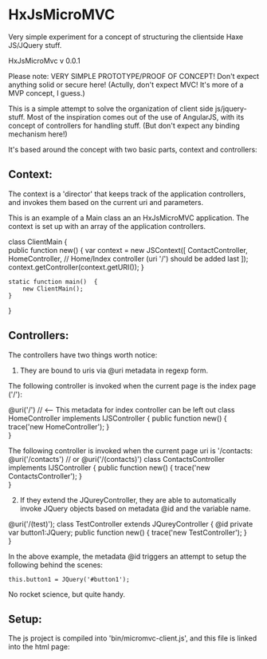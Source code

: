 HxJsMicroMVC
============

Very simple experiment for a concept of structuring the clientside Haxe JS/JQuery stuff. 

HxJsMicroMvc v 0.0.1

Please note:
VERY SIMPLE PROTOTYPE/PROOF OF CONCEPT!
Don't expect anything solid or secure here!
(Actully, don't expect MVC! It's more of a MVP concept, I guess.)

This is a simple attempt to solve the organization of client side js/jquery-stuff.
Most of the inspiration comes out of the use of AngularJS, with its concept of
controllers for handling stuff. (But don't expect any binding mechanism here!)

It's based around the concept with two basic parts, context and controllers:

Context:
-------
The context is a 'director' that keeps track of the application controllers, and
invokes them based on the current uri and parameters.

This is an example of a Main class an an HxJsMicroMVC application.
The context is set up with an array of the application controllers.

class ClientMain 
{	
    public function new() {
		var context = new JSContext([
            ContactController,
            HomeController, // Home/Index controller (uri '/') should be added last
        ]);		
        context.getController(context.getURI());
    }
	
    static function main() 	{		
        new ClientMain();
    }	
}

Controllers:
------------

The controllers have two things worth notice:
1. They are bound to uris via @uri metadata in regexp form. 

The following controller is invoked when the current page is the index page ('/'):

@uri('/')   // <-- This metadata for index controller can be left out
class HomeController implements IJSController {	
    public function new() {
        trace('new HomeController');
    }		
}

The following controller is invoked when the current page uri is '/contacts:
@uri('/contacts')   // or @uri('/(contacts)')
class ContactsController implements IJSController {	
    public function new() {
        trace('new ContactsController');
    }		
}

2. If they extend the JQureyController, they are able to automatically invoke JQuery 
objects based on metadata @id and the variable name.

@uri('/(test)');
class TestController extends JQureyController {	
    @id private var button1:JQuery; 
    public function new() {
        trace('new TestController');
    }	
}

In the above example, the metadata @id triggers an attempt to setup the following behind the scenes:

    this.button1 = JQuery('#button1');

No rocket science, but quite handy.


Setup:
------

The js project is compiled into 'bin/micromvc-client.js', and this file is
linked into the html page:
<script src="/micromvc-client.js"></script>	